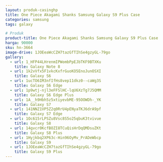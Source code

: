 ```yaml
---
layout: produk-casinghp
title: One Piece Akagami Shanks Samsung Galaxy S9 Plus Case
categories: samsung
tags: galaxy

# Produk
product-title: One Piece Akagami Shanks Samsung Galaxy S9 Plus Case
harga: 90000
sku: hn-3664
image-drive: 1JOEeaWcCZH7tazGfTIhSe4gzyGL-79go
gallery:
  - url: 1_HFP44LHrenmIPWombPpEJbTKF9BTXKu
    title: Galaxy Note 8
  - url: 1k2vVfx5F1vkcKxfrGuoKO5EnoJunOSXI
    title: Galaxy S6
  - url: 1ucTO6IM3nfIfHs8vep11dkz0--caWg3S
    title: Galaxy S6 Edge
  - url: 1p9wtj-njl3eFFSlHC-lqU6XzTg7J5QMM
    title: Galaxy S6 Edge Plus
  - url: 1A__h9Hbh5z5xtiyevbME-95OOWDh-_YK
    title: Galaxy S7
  - url: 141NNZ1VP5Z2q0RrU4pENyaTKJ6drA9pf
    title: Galaxy S7 Edge
  - url: 1Oc615rLPSZu8Vsc8S5o25qbuK3tvivue
    title: Galaxy S8
  - url: 14gvcr0KcfBOZI8TCuQisHrDqQMDsuZKt
    title: Galaxy S8 Plus
  - url: 1Hyjkbq2XP63c-Hin96OyMv_PrADeWbcp
    title: Galaxy S9
  - url: 1JOEeaWcCZH7tazGfTIhSe4gzyGL-79go
    title: Galaxy S9 Plus
---
```

